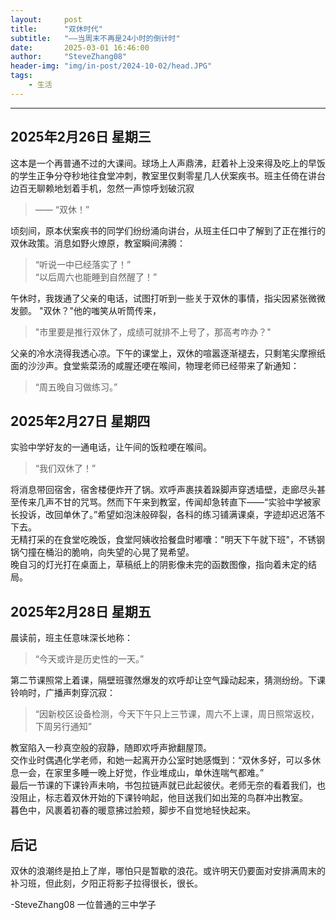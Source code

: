 ```yaml
---
layout:     post
title:      "双休时代"
subtitle:   "——当周末不再是24小时的倒计时"
date:       2025-03-01 16:46:00
author:     "SteveZhang08"
header-img: "img/in-post/2024-10-02/head.JPG"
tags:
    - 生活
---
```


---
## 2025年2月26日 星期三
这本是一个再普通不过的大课间。球场上人声鼎沸，赶着补上没来得及吃上的早饭的学生正争分夺秒地往食堂冲刺，教室里仅剩零星几人伏案疾书。班主任倚在讲台边百无聊赖地划着手机，忽然一声惊呼划破沉寂

> —— “双休！”  

顷刻间，原本伏案疾书的同学们纷纷涌向讲台，从班主任口中了解到了正在推行的双休政策。消息如野火燎原，教室瞬间沸腾：

> “听说一中已经落实了！”  
> “以后周六也能睡到自然醒了！”  

午休时，我拨通了父亲的电话，试图打听到一些关于双休的事情，指尖因紧张微微发颤。
"双休？"他的嗤笑从听筒传来，

> "市里要是推行双休了，成绩可就排不上号了，那高考咋办？"  

父亲的冷水浇得我透心凉。下午的课堂上，双休的喧嚣逐渐褪去，只剩笔尖摩擦纸面的沙沙声。食堂紫菜汤的咸腥还哽在喉间，物理老师已经带来了新通知：  

> “周五晚自习做练习。”

## 2025年2月27日 星期四
实验中学好友的一通电话，让午间的饭粒哽在喉间。  

> “我们双休了！”  

将消息带回宿舍，宿舍楼便炸开了锅。欢呼声裹挟着跺脚声穿透墙壁，走廊尽头甚至传来几声不甘的咒骂。然而下午来到教室，传闻却急转直下——“实验中学被家长投诉，改回单休了。”希望如泡沫般碎裂，各科的练习铺满课桌，字迹却迟迟落不下去。  
无精打采的在食堂吃晚饭，食堂阿姨收拾餐盘时嘟囔："明天下午就下班"，不锈钢锅勺撞在桶沿的脆响，向失望的心晃了晃希望。  
晚自习的灯光打在桌面上，草稿纸上的阴影像未完的函数图像，指向着未定的结局。  
## 2025年2月28日 星期五
晨读前，班主任意味深长地称：

> “今天或许是历史性的一天。”  

第二节课照常上着课，隔壁班骤然爆发的欢呼却让空气躁动起来，猜测纷纷。下课铃响时，广播声刺穿沉寂：  

> “因新校区设备检测，今天下午只上三节课，周六不上课，周日照常返校，下周另行通知”  

教室陷入一秒真空般的寂静，随即欢呼声掀翻屋顶。  
交作业时偶遇化学老师，和她一起离开办公室时她感慨到：“双休多好，可以多休息一会，在家里多睡一晚上好觉，作业堆成山，单休连喘气都难。”  
最后一节课的下课铃声未响，书包拉链声就已此起彼伏。老师无奈的看着我们，也没阻止，标志着双休开始的下课铃响起，他目送我们如出笼的鸟群冲出教室。  
暮色中，风裹着初春的暖意拂过脸颊，脚步不自觉地轻快起来。
## 后记
双休的浪潮终是拍上了岸，哪怕只是暂歇的浪花。或许明天仍要面对安排满周末的补习班，但此刻，夕阳正将影子拉得很长，很长。


-SteveZhang08 一位普通的三中学子
